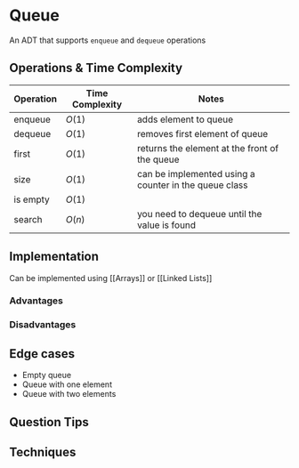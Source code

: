 # Queue
An ADT that supports `enqueue` and `dequeue` operations

## Operations & Time Complexity

| Operation | Time Complexity | Notes                                                 |
| --------- | --------------- | ----------------------------------------------------- |
| enqueue   | $O(1)$          | adds element to queue                                 |
| dequeue   | $O(1)$          | removes first element of queue                        |
| first     | $O(1)$          | returns the element at the front of the queue         |
| size      | $O(1)$          | can be implemented using a counter in the queue class |
| is empty  | $O(1)$          |                                                       |
| search    | $O(n)$          | you need to dequeue until the value is found                                                      |

## Implementation
Can be implemented using [[Arrays]] or [[Linked Lists]]

### Advantages

### Disadvantages

## Edge cases
- Empty queue
- Queue with one element
- Queue with two elements

## Question Tips

## Techniques
